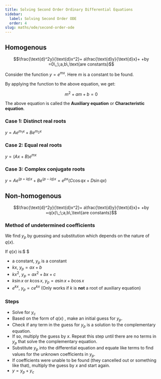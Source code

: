 ```yaml
---
title: Solving Second Order Ordinary Differential Equations
sidebar:
  label: Solving Second Order ODE
  order: 4
slug: maths/ode/second-order-ode
---
```


## Homogenous

```math
\frac{\text{d}^2y}{\text{d}x^2}+
a\frac{\text{d}y}{\text{d}x}+
+by
=0\,;\;a,b\,\text{are constants}
```

Consider the function $y=e^{mx}$. Here $m$ is a constant to be found.

By applying the function to the above equation, we get:

```math
m^2 + am + b = 0
```

The above equation is called the **Auxiliary equation** or **Characteristic
equation**.

### Case 1: Distinct real roots

$y = Ae^{m_1x}+Be^{m_2x}$

### Case 2: Equal real roots

$y = (Ax+B)e^{mx}$

### Case 3: Complex conjugate roots

$y = Ae^{(p+iq)x} + Be^{(p−iq)x} = e^{px}(C\cos{qx}+D\sin{qx})$

## Non-homogenous

```math
\frac{\text{d}^2y}{\text{d}x^2}+
a\frac{\text{d}y}{\text{d}x}+
+by
=q(x)\,;\;a,b\,\text{are constants}
```

### Method of undetermined coefficients

We find $y_p$ by guessing and substitution which depends on the nature of
$q(x)$.

If $q(x)$ is:$ $

- a constant, $y_p$ is a constant
- $kx$, $y_p=ax+b$
- $kx^2$, $y_p=ax^2+bx+c$
- $k\sin{x}$ or $k\cos{x}$, $y_p=a\sin{x}+b\cos{x}$
- $e^{kx}$, $y_p=ce^{kx}$ (Only works if $k$ is **not** a root of auxiliary
  equation)

### Steps

- Solve for $y_c$
- Based on the form of $q(x)$ , make an initial guess for $y_p$.
- Check if any term in the guess for $y_p$ is a solution to the complementary
  equation.
- If so, multiply the guess by $x$. Repeat this step until there are no terms in
  $y_p$ that solve the complementary equation.
- Substitute $y_p$ into the differential equation and equate like terms to find
  values for the unknown coefficients in $y_p$.
- If coefficients were unable to be found (they cancelled out or something like
  that), multiply the guess by $x$ and start again.
- $y=y_p+y_c$
